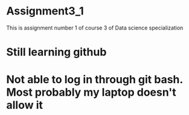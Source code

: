 # Assignment3_1
This is assignment number 1 of course 3 of Data science specialization 
# Still learning github
# Not able to log in through git bash. Most probably my laptop doesn't allow it
